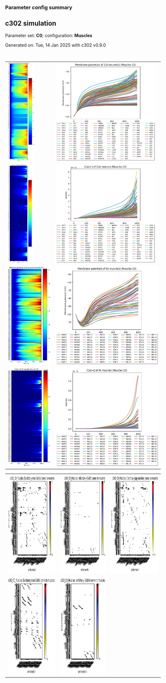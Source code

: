 ### Parameter config summary 
<h2>c302 simulation</h2>
<p>Parameter set: <b>C0</b>; configuration: <b>Muscles</b></p>
<p>Generated on: Tue, 14 Jan 2025 with c302 v0.9.0</p><br/>
<table>

<tr>
  <td><a href="images/neurons_C0_Muscles.png"><img alt=" " src="images/neurons_C0_Muscles.png" height="320"/></a></td>
  <td><a href="images/traces_neuron_Muscles_C0.png"><img alt=" " src="images/traces_neuron_Muscles_C0.png" height="320"/></a></td>
</tr>

<tr>
  <td><a href="images/neuron_activity_C0_Muscles.png"><img alt=" " src="images/neuron_activity_C0_Muscles.png" height="320"/></a></td>
  <td><a href="images/traces_neuron_activity_Muscles_C0.png"><img alt=" " src="images/traces_neuron_activity_Muscles_C0.png" height="320"/></a></td>
</tr>

<tr>
  <td><a href="images/muscles_C0_Muscles.png"><img alt=" " src="images/muscles_C0_Muscles.png" height="320"/></a></td>
  <td><a href="images/traces_muscles_Muscles_C0.png"><img alt=" " src="images/traces_muscles_Muscles_C0.png" height="320"/></a></td>
</tr>

<tr>
  <td><a href="images/muscle_activity_C0_Muscles.png"><img alt=" " src="images/muscle_activity_C0_Muscles.png" height="320"/></a></td>
  <td><a href="images/traces_muscles_activity_Muscles_C0.png"><img alt=" " src="images/traces_muscles_activity_Muscles_C0.png" height="320"/></a></td>
</tr>
</table>
<table>

<tr><td><a href="images/c302_C0_Muscles_exc_to_neurons.png"><img alt=" " src="images/c302_C0_Muscles_exc_to_neurons.png" height="320"/></a></td>

  <td><a href="images/c302_C0_Muscles_inh_to_neurons.png"><img alt=" " src="images/c302_C0_Muscles_inh_to_neurons.png" height="320"/></a></td>

  <td><a href="images/c302_C0_Muscles_elec_neurons_neurons.png"><img alt=" " src="images/c302_C0_Muscles_elec_neurons_neurons.png" height="320"/></a></td></tr>

<tr><td><a href="images/c302_C0_Muscles_exc_to_muscles.png"><img alt=" " src="images/c302_C0_Muscles_exc_to_muscles.png" height="320"/></a></td>

  <td><a href="images/c302_C0_Muscles_inh_to_muscles.png"><img alt=" " src="images/c302_C0_Muscles_inh_to_muscles.png" height="320"/></a></td></tr>
</table>
